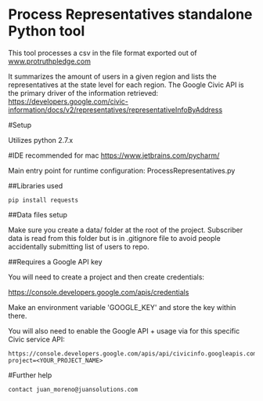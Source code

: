 # Process Representatives standalone Python tool

This tool processes a csv in the file format exported out of www.protruthpledge.com

It summarizes the amount of users in a given region and lists the representatives at the state level for each region.
The Google Civic API is the primary driver of the information retrieved: https://developers.google.com/civic-information/docs/v2/representatives/representativeInfoByAddress

#Setup

Utilizes python 2.7.x

#IDE recommended for mac https://www.jetbrains.com/pycharm/

Main entry point for runtime configuration: ProcessRepresentatives.py

##Libraries used

    pip install requests

##Data files setup

Make sure you create a data/ folder at the root of the project. Subscriber data is read from this folder but is in
.gitignore file to avoid people accidentally submitting list of users to repo.

##Requires a Google API key

You will need to create a project and then create credentials:

https://console.developers.google.com/apis/credentials

Make an environment variable 'GOOGLE_KEY' and store the key within there.

You will also need to enable the Google API + usage via for this specific Civic service API:

    https://console.developers.google.com/apis/api/civicinfo.googleapis.com/overview?project=<YOUR_PROJECT_NAME>

#Further help

    contact juan_moreno@juansolutions.com
